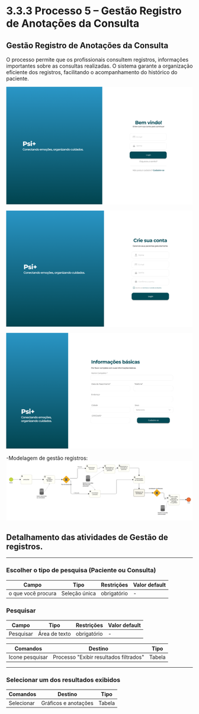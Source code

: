 # 3.3.3 Processo 5 – Gestão Registro de Anotações da Consulta

## Gestão Registro de Anotações da Consulta  

O processo permite que os profissionais consultem registros, informações importantes sobre as consultas realizadas. O sistema garante a organização eficiente dos registros, facilitando o acompanhamento do histórico do paciente.  


![Exemplo de um Modelo BPMN do PROCESSO 5](images/wireframe-1-Gestao-Registros-Consultas.png)

![Exemplo de um Modelo BPMN do PROCESSO 5](images/wireframe-2-Gestao-Registros-Consultas.png)

![Exemplo de um Modelo BPMN do PROCESSO 5](images/wireframe-3-Gestao-Registros-Consultas.png)


-Modelagem de gestão registros:
![Exemplo de um Modelo BPMN do PROCESSO 4](images/bpmnGestaoRegistroConsultas.png)  



## Detalhamento das atividades de Gestão de registros. 

---

### **Escolher o tipo de pesquisa (Paciente ou Consulta)**  

| **Campo** | **Tipo** | **Restrições** | **Valor default** |
| --- | --- | --- | --- |
| o que você procura | Seleção única | obrigatório | - |

### **Pesquisar**  

| **Campo** | **Tipo** | **Restrições** | **Valor default** |
| --- | --- | --- | --- |
| Pesquisar | Área de texto | obrigatório | - |

| **Comandos** | **Destino** | **Tipo** |
| --- | --- | --- |
| Icone pesquisar | Processo "Exibir resultados filtrados" | Tabela |
---

### **Selecionar um dos resultados exibidos**  

| **Comandos** | **Destino** | **Tipo** |
| --- | --- | --- |
| Selecionar | Gráficos e anotações | Tabela |

